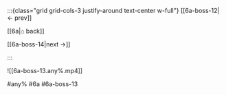 :::{class="grid grid-cols-3 justify-around text-center w-full"}
[[6a-boss-12|← prev]]

[[6a|⌂ back]]

[[6a-boss-14|next →]]

:::

![[6a-boss-13.any%.mp4]]

#any% #6a #6a-boss-13